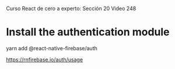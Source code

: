 Curso React de cero a experto:
Sección 20
Video 248

# Install the authentication module
yarn add @react-native-firebase/auth

https://rnfirebase.io/auth/usage